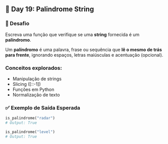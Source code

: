 ## 📅 Day 19: Palindrome String

### 🧩 Desafio  
Escreva uma função que verifique se uma **string** fornecida é um **palíndromo**.

Um **palíndromo** é uma palavra, frase ou sequência que **lê o mesmo de trás para frente**, ignorando espaços, letras maiúsculas e acentuação (opcional).

###  Conceitos explorados:

 - Manipulação de strings
 - Slicing ([::-1])
 - Funções em Python
 - Normalização de texto

### ✅ Exemplo de Saída Esperada

```python
is_palindrome("radar")
# Output: True

is_palindrome("level")
# Output: True
